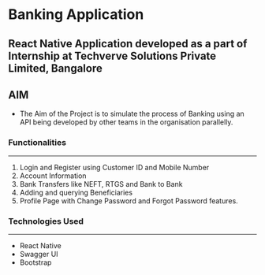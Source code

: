 # Banking Application

## React Native Application developed as a part of Internship at Techverve Solutions Private Limited, Bangalore

## AIM
- The Aim of the Project is to simulate the process of Banking using an API being developed by other teams in the organisation parallelly.

### Functionalities
---
1. Login and Register using Customer ID and Mobile Number
2. Account Information
3. Bank Transfers like NEFT, RTGS and Bank to Bank
4. Adding and querying Beneficiaries
5. Profile Page with Change Password and Forgot Password features.



### Technologies Used
---
* React Native
* Swagger UI
* Bootstrap

